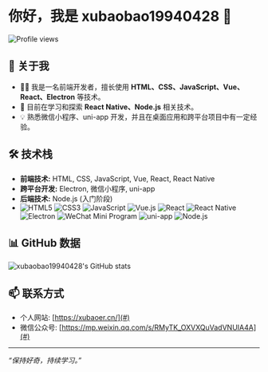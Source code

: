 # 你好，我是 xubaobao19940428 👋

![Profile views](https://komarev.com/ghpvc/?username=xubaobao19940428&color=blueviolet)

## 🚀 关于我

- 👨‍💻 我是一名前端开发者，擅长使用 **HTML、CSS、JavaScript、Vue、React、Electron** 等技术。
- 🌱 目前在学习和探索 **React Native、Node.js** 相关技术。
- 💡 熟悉微信小程序、uni-app 开发，并且在桌面应用和跨平台项目中有一定经验。

## 🛠️ 技术栈

- **前端技术:** HTML, CSS, JavaScript, Vue, React, React Native
- **跨平台开发:** Electron, 微信小程序, uni-app
- **后端技术:** Node.js (入门阶段)
- ![HTML5](https://img.shields.io/badge/HTML5-E34F26?style=flat&logo=html5&logoColor=white)
![CSS3](https://img.shields.io/badge/CSS3-1572B6?style=flat&logo=css3&logoColor=white)
![JavaScript](https://img.shields.io/badge/JavaScript-F7DF1E?style=flat&logo=javascript&logoColor=black)
![Vue.js](https://img.shields.io/badge/Vue.js-4FC08D?style=flat&logo=vue.js&logoColor=white)
![React](https://img.shields.io/badge/React-61DAFB?style=flat&logo=react&logoColor=black)
![React Native](https://img.shields.io/badge/React_Native-20232A?style=flat&logo=react&logoColor=61DAFB)
![Electron](https://img.shields.io/badge/Electron-2C2E3B?style=flat&logo=electron&logoColor=white)
![WeChat Mini Program](https://img.shields.io/badge/WeChat_Mini_Program-07C160?style=flat&logo=wechat&logoColor=white)
![uni-app](https://img.shields.io/badge/uni--app-00C6FF?style=flat&logo=vue.js&logoColor=white)
![Node.js](https://img.shields.io/badge/Node.js-339933?style=flat&logo=node.js&logoColor=white)


## 📊 GitHub 数据

![xubaobao19940428's GitHub stats](https://github-readme-stats.vercel.app/api?username=xubaobao19940428&show_icons=true&theme=radical)

## 📫 联系方式
- 个人网站: [https://xubaoer.cn/](#)
- 微信公众号: [https://mp.weixin.qq.com/s/RMyTK_OXVXQuVadVNUIA4A](#)

---

*“保持好奇，持续学习。”*

<!---
xubaobao19940428/xubaobao19940428 is a ✨ special ✨ repository because its `README.md` (this file) appears on your GitHub profile.
You can click the Preview link to take a look at your changes.
--->
